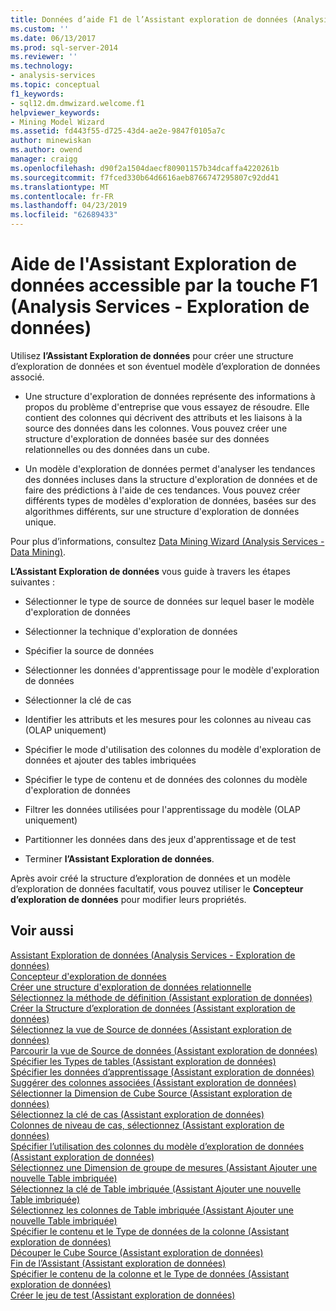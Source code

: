 ```yaml
---
title: Données d’aide F1 de l’Assistant exploration de données (Analysis Services - Exploration de données) | Microsoft Docs
ms.custom: ''
ms.date: 06/13/2017
ms.prod: sql-server-2014
ms.reviewer: ''
ms.technology:
- analysis-services
ms.topic: conceptual
f1_keywords:
- sql12.dm.dmwizard.welcome.f1
helpviewer_keywords:
- Mining Model Wizard
ms.assetid: fd443f55-d725-43d4-ae2e-9847f0105a7c
author: minewiskan
ms.author: owend
manager: craigg
ms.openlocfilehash: d90f2a1504daecf80901157b34dcaffa4220261b
ms.sourcegitcommit: f7fced330b64d6616aeb8766747295807c92dd41
ms.translationtype: MT
ms.contentlocale: fr-FR
ms.lasthandoff: 04/23/2019
ms.locfileid: "62689433"
---
```

# <a name="data-mining-wizard-f1-help-analysis-services---data-mining"></a>Aide de l'Assistant Exploration de données accessible par la touche F1 (Analysis Services - Exploration de données)
  Utilisez **l’Assistant Exploration de données** pour créer une structure d’exploration de données et son éventuel modèle d’exploration de données associé.  
  
-   Une structure d'exploration de données représente des informations à propos du problème d'entreprise que vous essayez de résoudre. Elle contient des colonnes qui décrivent des attributs et les liaisons à la source des données dans les colonnes. Vous pouvez créer une structure d'exploration de données basée sur des données relationnelles ou des données dans un cube.  
  
-   Un modèle d'exploration de données permet d'analyser les tendances des données incluses dans la structure d'exploration de données et de faire des prédictions à l'aide de ces tendances. Vous pouvez créer différents types de modèles d'exploration de données, basées sur des algorithmes différents, sur une structure d'exploration de données unique.  
  
 Pour plus d’informations, consultez [Data Mining Wizard &#40;Analysis Services - Data Mining&#41;](data-mining/data-mining-wizard-analysis-services-data-mining.md).  
  
 **L’Assistant Exploration de données** vous guide à travers les étapes suivantes :  
  
-   Sélectionner le type de source de données sur lequel baser le modèle d'exploration de données  
  
-   Sélectionner la technique d'exploration de données  
  
-   Spécifier la source de données  
  
-   Sélectionner les données d'apprentissage pour le modèle d'exploration de données  
  
-   Sélectionner la clé de cas  
  
-   Identifier les attributs et les mesures pour les colonnes au niveau cas (OLAP uniquement)  
  
-   Spécifier le mode d'utilisation des colonnes du modèle d'exploration de données et ajouter des tables imbriquées  
  
-   Spécifier le type de contenu et de données des colonnes du modèle d'exploration de données  
  
-   Filtrer les données utilisées pour l'apprentissage du modèle (OLAP uniquement)  
  
-   Partitionner les données dans des jeux d'apprentissage et de test  
  
-   Terminer **l’Assistant Exploration de données**.  
  
 Après avoir créé la structure d’exploration de données et un modèle d’exploration de données facultatif, vous pouvez utiliser le **Concepteur d’exploration de données** pour modifier leurs propriétés.  
  
## <a name="see-also"></a>Voir aussi  
 [Assistant Exploration de données &#40;Analysis Services - Exploration de données&#41;](data-mining/data-mining-wizard-analysis-services-data-mining.md)   
 [Concepteur d'exploration de données](data-mining/data-mining-designer.md)   
 [Créer une structure d'exploration de données relationnelle](data-mining/create-a-relational-mining-structure.md)   
 [Sélectionnez la méthode de définition &#40;Assistant exploration de données&#41;](select-the-definition-method-data-mining-wizard.md)   
 [Créer la Structure d’exploration de données &#40;Assistant exploration de données&#41;](create-the-data-mining-structure-data-mining-wizard.md)   
 [Sélectionnez la vue de Source de données &#40;Assistant exploration de données&#41;](select-data-source-view-data-mining-wizard.md)   
 [Parcourir la vue de Source de données &#40;Assistant exploration de données&#41;](browse-data-source-view-data-mining-wizard.md)   
 [Spécifier les Types de tables &#40;Assistant exploration de données&#41;](specify-table-types-data-mining-wizard.md)   
 [Spécifier les données d’apprentissage &#40;Assistant exploration de données&#41;](specify-the-training-data-data-mining-wizard.md)   
 [Suggérer des colonnes associées &#40;Assistant exploration de données&#41;](suggest-related-columns-data-mining-wizard.md)   
 [Sélectionner la Dimension de Cube Source &#40;Assistant exploration de données&#41;](select-the-source-cube-dimension-data-mining-wizard.md)   
 [Sélectionnez la clé de cas &#40;Assistant exploration de données&#41;](select-the-case-key-data-mining-wizard.md)   
 [Colonnes de niveau de cas, sélectionnez &#40;Assistant exploration de données&#41;](select-case-level-columns-data-mining-wizard.md)   
 [Spécifier l’utilisation des colonnes du modèle d’exploration de données &#40;Assistant exploration de données&#41;](specify-mining-model-column-usage-data-mining-wizard.md)   
 [Sélectionnez une Dimension de groupe de mesures &#40;Assistant Ajouter une nouvelle Table imbriquée&#41;](select-a-measure-group-dimension-add-new-nested-table-wizard.md)   
 [Sélectionnez la clé de Table imbriquée &#40;Assistant Ajouter une nouvelle Table imbriquée&#41;](select-nested-table-key-add-new-nested-table-wizard.md)   
 [Sélectionnez les colonnes de Table imbriquée &#40;Assistant Ajouter une nouvelle Table imbriquée&#41;](select-nested-table-columns-add-new-nested-table-wizard.md)   
 [Spécifier le contenu et le Type de données de la colonne &#40;Assistant exploration de données&#41;](specify-the-column-s-content-and-data-type-data-mining-wizard.md)   
 [Découper le Cube Source &#40;Assistant exploration de données&#41;](slice-source-cube-data-mining-wizard.md)   
 [Fin de l’Assistant &#40;Assistant exploration de données&#41;](completing-the-wizard-data-mining-wizard.md)   
 [Spécifier le contenu de la colonne et le Type de données &#40;Assistant exploration de données&#41;](specify-column-content-and-data-type-data-mining-wizard.md)   
 [Créer le jeu de test &#40;Assistant exploration de données&#41;](create-testing-set-data-mining-wizard.md)  
  
  
